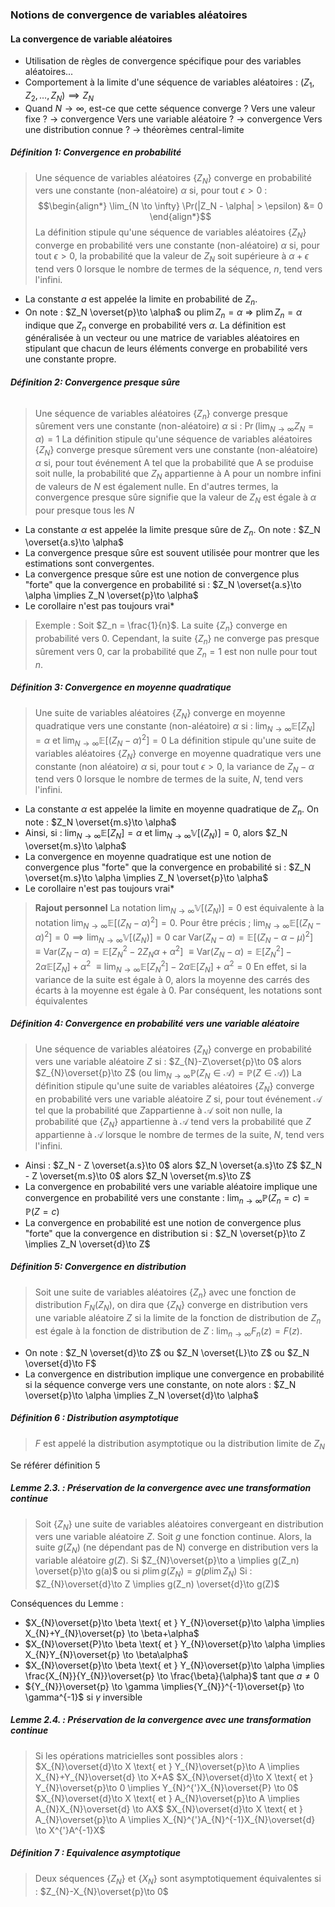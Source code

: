 ### Notions de convergence de variables aléatoires

#### **La convergence de variable aléatoires**
- Utilisation de règles de convergence spécifique pour des variables aléatoires...
- Comportement à la limite d'une séquence de variables aléatoires : $(Z_{1},Z_{2},\dots,Z_{N}) \implies {Z_{N}}$
- Quand $N \rightarrow \infty$, est-ce que cette séquence converge ?
	Vers une valeur fixe ? $\rightarrow$ convergence
	Vers une variable aléatoire ? $\rightarrow$ convergence
	Vers une distribution connue ? $\rightarrow$ théorèmes central-limite

##### **Définition 1: Convergence en probabilit**é
> Une séquence de variables aléatoires $\{Z_N\}$ converge en probabilité vers une constante (non-aléatoire) $\alpha$ si, pour tout $\epsilon > 0$ : $$\begin{align*} \lim_{N \to \infty} \Pr(|Z_N - \alpha| > \epsilon) &= 0 \end{align*}$$
La définition stipule qu'une séquence de variables aléatoires $\{Z_N\}$ converge en probabilité vers une constante (non-aléatoire) $\alpha$ si, pour tout $\epsilon > 0$, la probabilité que la valeur de $Z_N$ soit supérieure à $\alpha + \epsilon$ tend vers 0 lorsque le nombre de termes de la séquence, $n$, tend vers l'infini.

- La constante $a$ est appelée la limite en probabilité de $Z_n$.
- On note : $Z_N \overset{p}\to \alpha$ ou $\text{p}\lim Z_n = \alpha$ =>  $\text{p}\lim Z_n = \alpha$ indique que $Z_n$ converge en probabilité vers $\alpha$.
	La définition est généralisée à un vecteur ou une matrice de variables aléatoires en stipulant que chacun de leurs éléments converge en probabilité vers une constante propre.

###### **Définition 2: Convergence presque sûre**
>Une séquence de variables aléatoires $\{Z_n\}$ converge presque sûrement vers une constante (non-aléatoire) $\alpha$ si :
$\Pr(\lim_{N \to \infty} Z_N = \alpha) = 1$
La définition stipule qu'une séquence de variables aléatoires $\{Z_N\}$ converge presque sûrement vers une constante (non-aléatoire) $\alpha$ si, pour tout événement $\mathrm{A}$ tel que la probabilité que $\mathrm{A}$ se produise soit nulle, la probabilité que $Z_N$ appartienne à $\mathrm{A}$ pour un nombre infini de valeurs de $N$ est également nulle.
En d'autres termes, la convergence presque sûre signifie que la valeur de $Z_N$ est égale à $\alpha$ pour presque tous les $N$
- La constante $\alpha$ est appelée la limite presque sûre de $Z_n$.
	On note :
	$Z_N \overset{a.s}\to \alpha$
- La convergence presque sûre est souvent utilisée pour montrer que les estimations sont convergentes.
- La convergence presque sûre est une notion de convergence plus "forte" que la convergence en probabilité si : $Z_N \overset{a.s}\to \alpha \implies Z_N \overset{p}\to \alpha$
- Le corollaire n'est pas toujours vrai*
> Exemple :
> Soit $Z_n = \frac{1}{n}$. La suite $\{Z_n\}$ converge en probabilité vers 0. Cependant, la suite $\{Z_n\}$ ne converge pas presque sûrement vers 0, car la probabilité que $Z_n = 1$ est non nulle pour tout $n$.

##### **Définition 3: Convergence en moyenne quadratique**
>Une suite de variables aléatoires $\{Z_{N​}\}$ converge en moyenne quadratique vers une constante (non-aléatoire) $\alpha$ si :
$\lim_{N \to \infty} \mathbb{E}[Z_{N}]=\alpha$ et $\lim_{N \to \infty} \mathbb{E}[(Z_N - \alpha)^2] = 0$
La définition stipule qu'une suite de variables aléatoires $\{Z_{N​}\}$ converge en moyenne quadratique vers une constante (non aléatoire) $\alpha$ si, pour tout $\epsilon > 0$, la variance de $Z_N - \alpha$ tend vers 0 lorsque le nombre de termes de la suite, $N$, tend vers l'infini.

- La constante $\alpha$ est appelée la limite en moyenne quadratique de $Z_n$.
	On note :
	$Z_N \overset{m.s}\to \alpha$
- Ainsi, si : $\lim_{N \to \infty} \mathbb{E}[Z_{N}]=\alpha$ et $\lim_{N \to \infty} \mathbb{V}[(Z_N)] = 0$, alors $Z_N \overset{m.s}\to \alpha$	
- La convergence en moyenne quadratique est une notion de convergence plus "forte" que la convergence en probabilité si : $Z_N \overset{m.s}\to \alpha \implies Z_N \overset{p}\to \alpha$
- Le corollaire n'est pas toujours vrai*
>**Rajout personnel**
La notation $\lim_{N \to \infty} \mathbb{V}[(Z_N)] = 0$ est équivalente à la notation $\lim_{N \to \infty} \mathbb{E}[(Z_N - \alpha)^2] = 0$. 
Pour être précis ; $\lim_{N \to \infty} \mathbb{E}[(Z_N - \alpha)^2] = 0 \implies \lim_{N \to \infty} \mathbb{V}[(Z_N)] = 0$ car
$\text{Var}(Z_N - \alpha) = \mathbb{E}[(Z_N - \alpha - \mu)^2]$
$\equiv \text{Var}(Z_N - \alpha) = \mathbb{E}[Z_N^2 - 2Z_N \alpha + \alpha^2]$
$\equiv \text{Var}(Z_N - \alpha) = \mathbb{E}[Z_N^2] - 2 \alpha \mathbb{E}[Z_N] + \alpha^2$
$\equiv \lim_{N \to \infty} \mathbb{E}[Z_N^2] - 2 \alpha \mathbb{E}[Z_N] + \alpha^2 = 0$
En effet, si la variance de la suite est égale à 0, alors la moyenne des carrés des écarts à la moyenne est égale à 0. Par conséquent, les notations sont équivalentes

##### **Définition 4: Convergence en probabilité vers une variable aléatoire**
> Une séquence de variables aléatoires $\{Z_N\}$ converge en probabilité vers une variable aléatoire $Z$ si :
> $Z_{N}-Z\overset{p}\to 0$ alors $Z_{N}\overset{p}\to Z$
> (ou $\lim_{N \to \infty} \mathbb{P}(Z_N \in \mathcal{A}) = \mathbb{P}(Z \in \mathcal{A})$)
> La définition stipule qu'une suite de variables aléatoires $\{Z_{N}\}$ converge en probabilité vers une variable aléatoire $Z$ si, pour tout événement $\mathcal{A}$ tel que la probabilité que $Z$appartienne à $\mathcal{A}$ soit non nulle, la probabilité que $\{Z_{N}\}$​ appartienne à $\mathcal{A}$ tend vers la probabilité que $Z$ appartienne à $\mathcal{A}$ lorsque le nombre de termes de la suite, $N$, tend vers l'infini.

- Ainsi :
	$Z_N - Z \overset{a.s}\to 0$ alors $Z_N \overset{a.s}\to Z$
	$Z_N - Z \overset{m.s}\to 0$ alors $Z_N \overset{m.s}\to Z$
- La convergence en probabilité vers une variable aléatoire implique une convergence en probabilité vers une constante : $\lim_{n \to \infty} \mathbb{P}(Z_n = c) = \mathbb{P}(Z = c)$
- La convergence en probabilité est une notion de convergence plus "forte" que la convergence en distribution si : $Z_N \overset{p}\to Z \implies Z_N \overset{d}\to Z$ 

##### **Définition 5: Convergence en distribution**
> Soit une suite de variables aléatoires $\{Z_n\}$ avec une fonction de distribution $F_N(Z_{N})$, on dira que $\{Z_N\}$ converge en distribution vers une variable aléatoire $Z$ si la limite de la fonction de distribution de $Z_n$ est égale à la fonction de distribution de $Z$ : $\lim_{n \to \infty} F_n(z) = F(z)$.

- On note :
	$Z_N \overset{d}\to Z$ ou $Z_N \overset{L}\to Z$ ou $Z_N \overset{d}\to F$
 - La convergence en distribution implique une convergence en probabilité si la séquence converge vers une constante, on note alors : $Z_N \overset{p}\to \alpha \implies Z_N \overset{d}\to \alpha$

##### **Définition 6 : Distribution asymptotique**
> $F$ est appelé la distribution asymptotique ou la distribution limite de $Z_{N}$

Se référer définition 5

##### **Lemme 2.3. : Préservation de la convergence avec une transformation continue**
>Soit $\{Z_N​\}$ une suite de variables aléatoires convergeant en distribution vers une variable aléatoire $Z$. Soit $g$ une fonction continue. Alors, la suite ${g(Z_{N})}$ (ne dépendant pas de N) converge en distribution vers la variable aléatoire $g(Z)$.
>Si $Z_{N}\overset{p}\to a \implies g(Z_n) \overset{p}\to g(a)$ ou si $p\lim g (Z_{N})=g(p\lim Z_{N})$
Si : $Z_{N}\overset{d}\to Z \implies g(Z_n) \overset{d}\to g(Z)$

Conséquences du Lemme :
- $X_{N}\overset{p}\to \beta \text{ et } Y_{N}\overset{p}\to \alpha \implies X_{N}+Y_{N}\overset{p} \to \beta+\alpha$
- $X_{N}\overset{P}\to \beta \text{ et } Y_{N}\overset{p}\to \alpha \implies X_{N}Y_{N}\overset{p} \to \beta\alpha$
- $X_{N}\overset{p}\to \beta \text{ et } Y_{N}\overset{p}\to \alpha \implies \frac{X_{N}}{Y_{N}}\overset{p} \to \frac{\beta}{\alpha}$ tant que $a \ne 0$
- ${Y_{N}}\overset{p} \to \gamma \implies{Y_{N}}^{-1}\overset{p} \to \gamma^{-1}$ si $\gamma$ inversible

##### **Lemme 2.4. : Préservation de la convergence avec une transformation continue**
> Si les opérations matricielles sont possibles alors :
>$X_{N}\overset{d}\to X \text{ et } Y_{N}\overset{p}\to A \implies X_{N}+Y_{N}\overset{d} \to X+A$
 $X_{N}\overset{d}\to X \text{ et } Y_{N}\overset{p}\to 0 \implies Y_{N}^{'}X_{N}\overset{P} \to 0$
 $X_{N}\overset{d}\to X \text{ et } A_{N}\overset{p}\to A \implies A_{N}X_{N}\overset{d} \to AX$
 $X_{N}\overset{d}\to X \text{ et } A_{N}\overset{p}\to A \implies X_{N}^{'}A_{N}^{-1}X_{N}\overset{d} \to X^{'}A^{-1}X$

##### **Définition 7 : Equivalence asymptotique**
> Deux séquences $\{Z_{N}\}$ et $\{X_{N}\}$ sont asymptotiquement équivalentes si :
> $Z_{N}-X_{N}\overset{p}\to 0$


